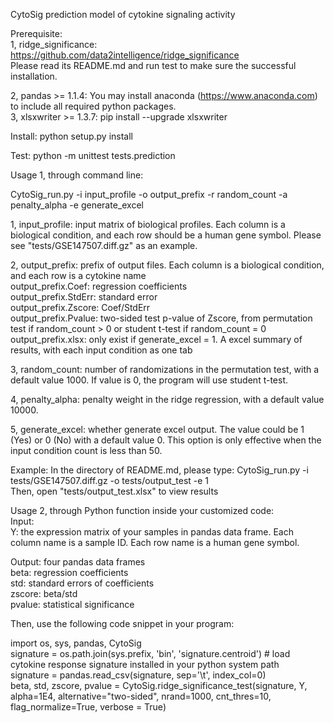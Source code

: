 CytoSig prediction model of cytokine signaling activity

Prerequisite:  
1, ridge_significance: https://github.com/data2intelligence/ridge_significance  
Please read its README.md and run test to make sure the successful installation.  

2, pandas >= 1.1.4: You may install anaconda (https://www.anaconda.com) to include all required python packages.  
3, xlsxwriter >= 1.3.7: pip install --upgrade xlsxwriter  


Install:
python setup.py install

Test:
python -m unittest tests.prediction



Usage 1, through command line:

CytoSig_run.py -i input_profile -o output_prefix -r random_count -a penalty_alpha -e generate_excel

1, input_profile: input matrix of biological profiles. Each column is a biological condition, and each row should be a human gene symbol. Please see "tests/GSE147507.diff.gz" as an example.  

2, output_prefix: prefix of output files. Each column is a biological condition, and each row is a cytokine name  
    output_prefix.Coef: regression coefficients  
    output_prefix.StdErr: standard error  
    output_prefix.Zscore: Coef/StdErr  
    output_prefix.Pvalue: two-sided test p-value of Zscore, from permutation test if random_count > 0 or student t-test if random_count = 0  
    output_prefix.xlsx: only exist if generate_excel = 1. A excel summary of results, with each input condition as one tab  

3, random_count: number of randomizations in the permutation test, with a default value 1000. If value is 0, the program will use student t-test.    

4, penalty_alpha: penalty weight in the ridge regression, with a default value 10000.  

5, generate_excel: whether generate excel output. The value could be 1 (Yes) or 0 (No) with a default value 0. This option is only effective when the input condition count is less than 50.

Example:
In the directory of README.md, please type: CytoSig_run.py -i tests/GSE147507.diff.gz -o tests/output_test -e 1  
Then, open "tests/output_test.xlsx" to view results  


Usage 2, through Python function inside your customized code:  
Input:  
Y: the expression matrix of your samples in pandas data frame. Each column name is a sample ID. Each row name is a human gene symbol.  
  
Output: four pandas data frames  
beta: regression coefficients  
std: standard errors of coefficients  
zscore: beta/std  
pvalue: statistical significance  

Then, use the following code snippet in your program:  

import os, sys, pandas, CytoSig  
signature = os.path.join(sys.prefix, 'bin', 'signature.centroid') # load cytokine response signature installed in your python system path    
signature = pandas.read_csv(signature, sep='\t', index_col=0)  
beta, std, zscore, pvalue = CytoSig.ridge_significance_test(signature, Y, alpha=1E4, alternative="two-sided", nrand=1000, cnt_thres=10, flag_normalize=True, verbose = True)  
